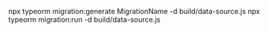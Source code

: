 

npx typeorm migration:generate MigrationName -d build/data-source.js
npx typeorm migration:run -d build/data-source.js